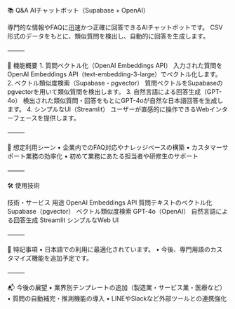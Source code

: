 📚 Q&A AIチャットボット（Supabase + OpenAI）

専門的な情報やFAQに迅速かつ正確に回答できるAIチャットボットです。
CSV形式のデータをもとに、類似質問を検出し、自動的に回答を生成します。

⸻

🧠 機能概要
	1.	質問ベクトル化（OpenAI Embeddings API）
入力された質問をOpenAI Embeddings API（text-embedding-3-large）でベクトル化します。
	2.	ベクトル類似度検索（Supabase・pgvector）
質問ベクトルをSupabaseのpgvectorを用いて類似質問を検出します。
	3.	自然言語による回答生成（GPT-4o）
検出された類似質問・回答をもとにGPT-4oが自然な日本語回答を生成します。
	4.	シンプルなUI（Streamlit）
ユーザーが直感的に操作できるWebインターフェースを提供します。

⸻

🎯 想定利用シーン
	•	企業内でのFAQ対応やナレッジベースの構築
	•	カスタマーサポート業務の効率化
	•	初めて業務にあたる担当者や研修生のサポート

⸻

🛠 使用技術

技術・サービス	用途
OpenAI Embeddings API	質問テキストのベクトル化
Supabase（pgvector）	ベクトル類似度検索
GPT-4o（OpenAI）	自然言語による回答生成
Streamlit	シンプルなWeb UI


⸻

📌 特記事項
	•	日本語での利用に最適化されています。
	•	今後、専門用語のカスタマイズ機能を追加予定です。

⸻

📬 今後の展望
	•	業界別テンプレートの追加（製造業・サービス業・医療など）
	•	質問の自動補完・推測機能の導入
	•	LINEやSlackなど外部ツールとの連携強化